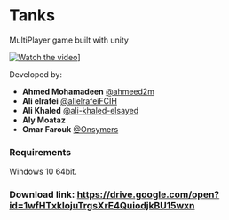 # Tanks
MultiPlayer game built with unity

[![Watch the video](https://drive.google.com/drive/u/0/folders/151dMsTyvLnV12mFwWXkma1vJLbmmQOIK)](https://www.youtube.com/watch?v=WKIDeiQlQMs)]

Developed by:
- **Ahmed Mohamadeen** [@ahmeed2m](git.io/ahmed)
- **Ali elrafei** [@alielrafeiFCIH](github.com/alielrafeiFCIH)
- **Ali Khaled** [@ali-khaled-elsayed](github.com/ali-khaled-elsayed)
- **Aly Moataz**
- **Omar Farouk** [@Onsymers](github.com/Onsymers)

### Requirements
Windows 10 64bit.

### Download link: https://drive.google.com/open?id=1wfHTxkIojuTrgsXrE4QuiodjkBU15wxn

